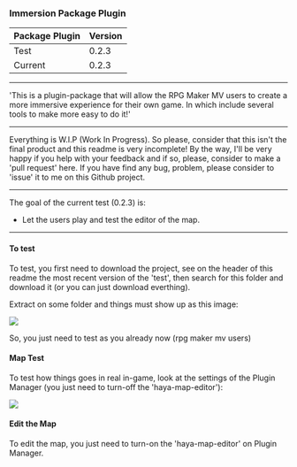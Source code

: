 ### Immersion Package Plugin 

| Package Plugin | Version |
| ------------- | ------------- |
| Test | 0.2.3 |
| Current | 0.2.3 |

-------------

'This is a plugin-package that will allow the RPG Maker MV users to create a more immersive experience for their own game. 
In which include several tools to make more easy to do it!'

-------------

Everything is W.I.P (Work In Progress). So please, consider that this isn't the final product and this readme is very incomplete! By the way,
I'll be very happy if you help with your feedback and if so, please, consider to make a 'pull request' here. 
If you have find any bug, problem, please consider to 'issue' it to me on this Github project.

-------------

The goal of the current test (0.2.3) is:
- Let the users play and test the editor of the map. 

-------------

#### To test

To test, you first need to download the project, see on the header of this readme the most recent version of the 'test', then search for this 
folder and download it (or you can just download everthing).

Extract on some folder and things must show up as this image:

![](https://i.imgur.com/dogrLhD.png)

So, you just need to test as you already now (rpg maker mv users)

#### Map Test

To test how things goes in real in-game, look at the settings of the Plugin Manager (you just need to turn-off the 'haya-map-editor'):

![](https://i.imgur.com/vXp07sJ.png)

#### Edit the Map

To edit the map, you just need to turn-on the 'haya-map-editor' on Plugin Manager.
